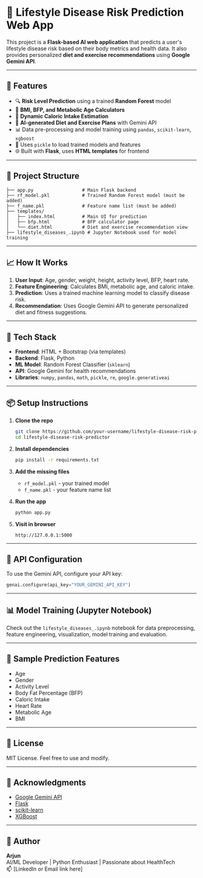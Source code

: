 # 🧠 Lifestyle Disease Risk Prediction Web App

This project is a **Flask-based AI web application** that predicts a user's lifestyle disease risk based on their body metrics and health data. It also provides personalized **diet and exercise recommendations** using **Google Gemini API**.

---

## 🚀 Features

- 🔍 **Risk Level Prediction** using a trained **Random Forest** model
- 🧮 **BMI, BFP, and Metabolic Age Calculators**
- 🔁 **Dynamic Caloric Intake Estimation**
- 🥗 **AI-generated Diet and Exercise Plans** with Gemini API
- 📊 Data pre-processing and model training using `pandas`, `scikit-learn`, `xgboost`
- 💾 Uses `pickle` to load trained models and features
- 🌐 Built with **Flask**, uses **HTML templates** for frontend

---

## 📂 Project Structure

```
├── app.py                  # Main Flask backend
├── rf_model.pkl            # Trained Random Forest model (must be added)
├── f_name.pkl              # Feature name list (must be added)
├── templates/
│   ├── index.html          # Main UI for prediction
│   ├── bfp.html            # BFP calculator page
│   └── diet.html           # Diet and exercise recommendation view
├── lifestyle_diseases_.ipynb # Jupyter Notebook used for model training
```

---

## 📈 How It Works

1. **User Input**: Age, gender, weight, height, activity level, BFP, heart rate.
2. **Feature Engineering**: Calculates BMI, metabolic age, and caloric intake.
3. **Prediction**: Uses a trained machine learning model to classify disease risk.
4. **Recommendation**: Uses Google Gemini API to generate personalized diet and fitness suggestions.

---

## 🧪 Tech Stack

- **Frontend**: HTML + Bootstrap (via templates)
- **Backend**: Flask, Python
- **ML Model**: Random Forest Classifier (`sklearn`)
- **API**: Google Gemini for health recommendations
- **Libraries**: `numpy`, `pandas`, `math`, `pickle`, `re`, `google.generativeai`

---

## 📦 Setup Instructions

1. **Clone the repo**
   ```bash
   git clone https://github.com/your-username/lifestyle-disease-risk-predictor.git
   cd lifestyle-disease-risk-predictor
   ```

2. **Install dependencies**
   ```bash
   pip install -r requirements.txt
   ```

3. **Add the missing files**
   - `rf_model.pkl` - your trained model
   - `f_name.pkl` - your feature name list

4. **Run the app**
   ```bash
   python app.py
   ```

5. **Visit in browser**
   ```
   http://127.0.0.1:5000
   ```

---

## 🔐 API Configuration

To use the Gemini API, configure your API key:
```python
genai.configure(api_key="YOUR_GEMINI_API_KEY")
```

---

## 📊 Model Training (Jupyter Notebook)

Check out the `lifestyle_diseases_.ipynb` notebook for data preprocessing, feature engineering, visualization, model training and evaluation.

---

## 🧠 Sample Prediction Features

- Age
- Gender
- Activity Level
- Body Fat Percentage (BFP)
- Caloric Intake
- Heart Rate
- Metabolic Age
- BMI

---

## 📃 License

MIT License. Feel free to use and modify.

---

## 🙌 Acknowledgments

- [Google Gemini API](https://ai.google.dev/)
- [Flask](https://flask.palletsprojects.com/)
- [scikit-learn](https://scikit-learn.org/)
- [XGBoost](https://xgboost.readthedocs.io/)

---

## 👤 Author

**Arjun**  
AI/ML Developer | Python Enthusiast | Passionate about HealthTech  
📫 [LinkedIn or Email link here]
